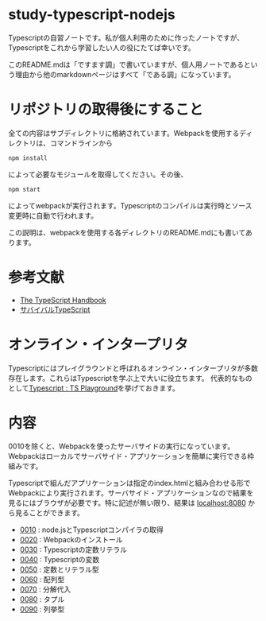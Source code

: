 # study-typescript-nodejs
Typescriptの自習ノートです。私が個人利用のために作ったノートですが、Typescriptをこれから学習したい人の役にたてば幸いです。

このREADME.mdは「ですます調」で書いていますが、個人用ノートであるという理由から他のmarkdownページはすべて「である調」になっています。

# リポジトリの取得後にすること

全ての内容はサブディレクトリに格納されています。Webpackを使用するディレクトリは、コマンドラインから

```sh
npm install
```
によって必要なモジュールを取得してください。その後、

```sh
npm start
```
によってwebpackが実行されます。Typescriptのコンパイルは実行時とソース変更時に自動で行われます。

この説明は、webpackを使用する各ディレクトリのREADME.mdにも書いてあります。
# 参考文献
- [The TypeScript Handbook](https://www.typescriptlang.org/docs/handbook/intro.html)
- [サバイバルTypeScript](https://typescriptbook.jp/)

# オンライン・インタープリタ
Typescriptにはプレイグラウンドと呼ばれるオンライン・インタープリタが多数存在します。これらはTypescriptを学ぶ上で大いに役立ちます。
代表的なものとして[Typescript : TS Playground](https://www.typescriptlang.org/play/?#code/DYUwLgBA9hC8EG8BQFUEMBcEBEAzKU2ANCqgEZYCMATCahAMZbZloBO2SAvgNxKiQGfARAAmfABQJGRMRC5xEETDlYAvYhAoRKABkryAlHwZQAdgGcooAHTAoAcwkNjSU5esg7jiaONA)を挙げておきます。
# 内容

0010を除くと、Webpackを使ったサーバサイドの実行になっています。Webpackはローカルでサーバサイド・アプリケーションを簡単に実行できる枠組みです。

Typescriptで組んだアプリケーションは指定のindex.htmlと組み合わせる形でWebpackにより実行されます。サーバサイド・アプリケーションなので結果を見るにはブラウザが必要です。特に記述が無い限り、結果は [localhost:8080](http://localhost:8080) から見ることができます。

- [0010](0010_install_nodejs/README.md) : node.jsとTypescriptコンパイラの取得
- [0020](0020_install_webpack/README.md) : Webpackのインストール
- [0030](0030_literal/README.md) : Typescriptの定数リテラル
- [0040](0040_variable/README.md) : Typescriptの変数
- [0050](0050_const_literal/README.md) : 定数とリテラル型
- [0060](0060_array/README.md) : 配列型
- [0070](0070_destructuring_assignment/) : 分解代入
- [0080](0080_tupple/README.md) : タプル
- [0090](0090_enum/README.md) : 列挙型

